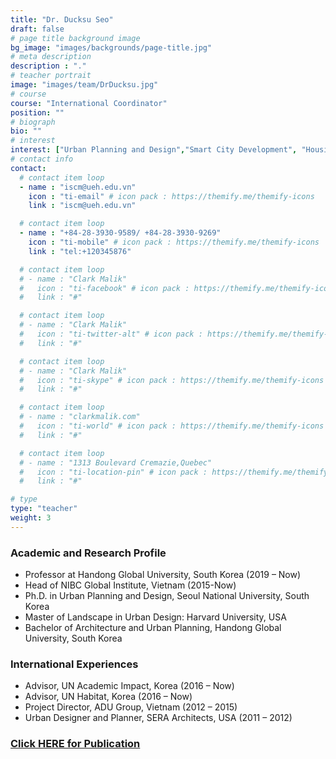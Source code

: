 ```yaml
---
title: "Dr. Ducksu Seo"
draft: false
# page title background image
bg_image: "images/backgrounds/page-title.jpg"
# meta description
description : "."
# teacher portrait
image: "images/team/DrDucksu.jpg"
# course
course: "International Coordinator"
position: ""
# biograph
bio: ""
# interest
interest: ["Urban Planning and Design","Smart City Development", "Housing Studies", "Social Network Analysis and Mobility ","International Development and Global Citizenship Education" ]
# contact info
contact:
  # contact item loop
  - name : "iscm@ueh.edu.vn"
    icon : "ti-email" # icon pack : https://themify.me/themify-icons
    link : "iscm@ueh.edu.vn"

  # contact item loop
  - name : "+84-28-3930-9589/ +84-28-3930-9269"
    icon : "ti-mobile" # icon pack : https://themify.me/themify-icons
    link : "tel:+120345876"

  # contact item loop
  # - name : "Clark Malik"
  #   icon : "ti-facebook" # icon pack : https://themify.me/themify-icons
  #   link : "#"

  # contact item loop
  # - name : "Clark Malik"
  #   icon : "ti-twitter-alt" # icon pack : https://themify.me/themify-icons
  #   link : "#"

  # contact item loop
  # - name : "Clark Malik"
  #   icon : "ti-skype" # icon pack : https://themify.me/themify-icons
  #   link : "#"

  # contact item loop
  # - name : "clarkmalik.com"
  #   icon : "ti-world" # icon pack : https://themify.me/themify-icons
  #   link : "#"

  # contact item loop
  # - name : "1313 Boulevard Cremazie,Quebec"
  #   icon : "ti-location-pin" # icon pack : https://themify.me/themify-icons
  #   link : "#"

# type
type: "teacher"
weight: 3
---
```


### Academic and Research Profile
* Professor at Handong Global University, South Korea (2019 – Now)
* Head of NIBC Global Institute, Vietnam (2015-Now)
* Ph.D. in Urban Planning and Design, Seoul National University, South Korea
* Master of Landscape in Urban Design: Harvard University, USA
* Bachelor of Architecture and Urban Planning, Handong Global University, South Korea 


### International Experiences
* Advisor, UN Academic Impact, Korea (2016 – Now)
* Advisor, UN Habitat, Korea (2016 – Now)
* Project Director, ADU Group, Vietnam (2012 – 2015)
* Urban Designer and Planner, SERA Architects, USA (2011 – 2012)

### [Click HERE for Publication](https://scholar.google.co.kr/citations?user=7mawbTAAAAAJ&hl=en)‬ 


